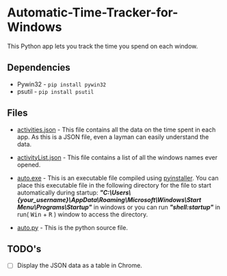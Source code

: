 # Automatic-Time-Tracker-for-Windows

This Python app lets you track the time you spend on each window.

## Dependencies

- Pywin32 - `pip install pywin32`
- psutil - `pip install psutil`

## Files

- [activities.json](/activities.json) - This file contains all the data on the time spent in each app. As this is a JSON file, even a layman can easily understand the data.

- [activityList.json](/activityList) - This file contains a list of all the windows names ever opened.

- [auto.exe](/auto.exe) - This is an executable file compiled using [pyinstaller](https://github.com/pyinstaller/pyinstaller). You can place this executable file in the following directory for the file to start automatically during startup: **_"C:\Users\\{your_username}\AppData\Roaming\Microsoft\Windows\Start Menu\Programs\Startup"_** in windows or you can run **_"shell:startup"_** in run( <kbd>Win</kbd> + <kbd>R</kbd> ) window to access the directory.

- [auto.py](/auto.py) - This is the python source file.

## TODO's

- [ ] Display the JSON data as a table in Chrome.
